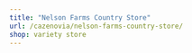 ```yaml
---
title: "Nelson Farms Country Store"
url: /cazenovia/nelson-farms-country-store/
shop: variety store
---
```


